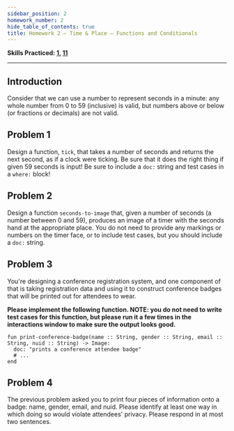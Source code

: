 ```yaml
---
sidebar_position: 2
homework_number: 2
hide_table_of_contents: true
title: Homework 2 — Time & Place — Functions and Conditionals
---
```



**Skills Practiced: [1](/skills/#(1)), [11](/skills/#(11))**

---

## Introduction

Consider that we can use a number to represent seconds in a minute: any whole number from 0 to 59 (inclusive) is valid, but numbers above or below (or fractions or decimals) are not valid.

## Problem 1
Design a function, `tick`, that takes a number of seconds and returns the next second, as if a clock were ticking. Be sure that it does the right thing if given 59 seconds is input! Be sure to include a `doc:` string and test cases in a `where:` block!

## Problem 2
Design a function `seconds-to-image` that, given a number of seconds (a number between 0 and 59), produces an image of a timer with the seconds hand at the appropriate place. You do not need to provide any markings or numbers on the timer face, or to include test cases, but you should include a `doc:` string.

## Problem 3
You're designing a conference registration system, and one component of that is taking registration data and using it to construct conference badges that will be printed out for attendees to wear. 

**Please implement the following function. NOTE: you do not need to write test cases for this function, but please run it a few times in the interactions window to make sure the output looks good.**

```pyret
fun print-conference-badge(name :: String, gender :: String, email :: String, nuid :: String) -> Image:
  doc: "prints a conference attendee badge"
  # ...
end
```

## Problem 4
The previous problem asked you to print four pieces of information onto a badge: name, gender, email, and nuid. Please identify at least one way in which doing so would violate attendees' privacy. Please respond in at most two sentences.


